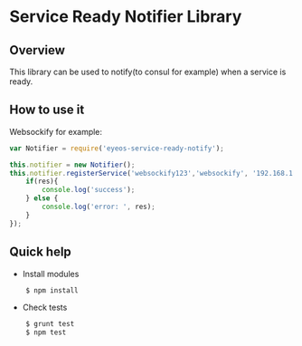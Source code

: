 Service Ready Notifier Library
==============================

## Overview

This library can be used to notify(to consul for example) when a service is ready.

## How to use it

Websockify for example:

```javascript
var Notifier = require('eyeos-service-ready-notify');

this.notifier = new Notifier();
this.notifier.registerService('websockify123','websockify', '192.168.1.2', '8010', function(res){
	if(res){
		console.log('success');
	} else {
		console.log('error: ', res);
	}
});
```

## Quick help

* Install modules

```bash
	$ npm install
```

* Check tests

```bash
    $ grunt test
    $ npm test
```